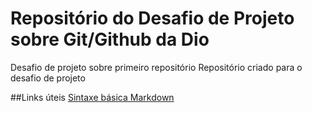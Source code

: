 # Repositório do Desafio de Projeto sobre Git/Github da Dio
Desafio de projeto sobre primeiro repositório
Repositório criado para o desafio de projeto

##Links úteis
[Sintaxe básica Markdown](https://www.markdownguide.org/basic-syntax/)


